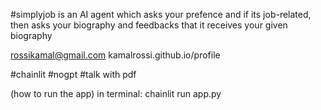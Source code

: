 #simplyjob is an AI agent which asks your prefence and if its job-related, then asks your biography and feedbacks that it receives your given biography



rossikamal@gmail.com        kamalrossi.github.io/profile


#chainlit #nogpt #talk with pdf


(how to run the app)
in terminal:
chainlit run app.py

